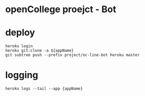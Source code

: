 # openCollege proejct - Bot

# deploy

```
heroku login
heroku git:clone -a ${appName}
git subtree push --prefix project/oc-line-bot heroku master
```

# logging

```
heroku logs --tail --app {appName} 
```
